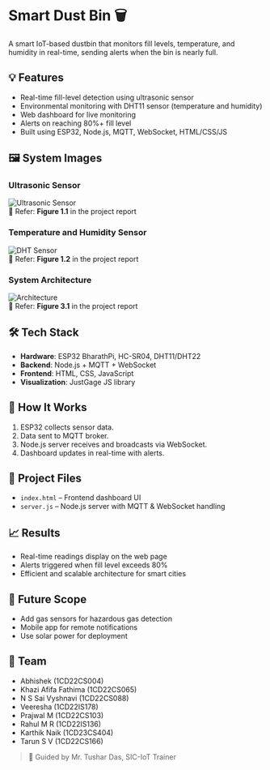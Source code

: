# Smart Dust Bin 🗑️

A smart IoT-based dustbin that monitors fill levels, temperature, and humidity in real-time, sending alerts when the bin is nearly full.

## 💡 Features
- Real-time fill-level detection using ultrasonic sensor
- Environmental monitoring with DHT11 sensor (temperature and humidity)
- Web dashboard for live monitoring
- Alerts on reaching 80%+ fill level
- Built using ESP32, Node.js, MQTT, WebSocket, HTML/CSS/JS

## 🖼️ System Images

### Ultrasonic Sensor
![Ultrasonic Sensor](images/ultrasonic_sensor.jpg)  
📖 Refer: **Figure 1.1** in the project report

### Temperature and Humidity Sensor
![DHT Sensor](images/dht_sensor.jpg)  
📖 Refer: **Figure 1.2** in the project report

### System Architecture
![Architecture](images/architecture.png)  
📖 Refer: **Figure 3.1** in the project report

## 🛠️ Tech Stack
- **Hardware**: ESP32 BharathPi, HC-SR04, DHT11/DHT22
- **Backend**: Node.js + MQTT + WebSocket
- **Frontend**: HTML, CSS, JavaScript
- **Visualization**: JustGage JS library

## 🚀 How It Works
1. ESP32 collects sensor data.
2. Data sent to MQTT broker.
3. Node.js server receives and broadcasts via WebSocket.
4. Dashboard updates in real-time with alerts.

## 📂 Project Files
- `index.html` – Frontend dashboard UI
- `server.js` – Node.js server with MQTT & WebSocket handling

## 📈 Results
- Real-time readings display on the web page
- Alerts triggered when fill level exceeds 80%
- Efficient and scalable architecture for smart cities

## 🔮 Future Scope
- Add gas sensors for hazardous gas detection
- Mobile app for remote notifications
- Use solar power for deployment

## 👥 Team
- Abhishek (1CD22CS004)
- Khazi Afifa Fathima (1CD22CS065)
- N S Sai Vyshnavi (1CD22CS088)
- Veeresha (1CD22IS178)
- Prajwal M (1CD22CS103)
- Rahul M R (1CD22IS136)
- Karthik Naik (1CD23CS404)
- Tarun S V (1CD22CS166)


> 🔧 Guided by Mr. Tushar Das, SIC-IoT Trainer
